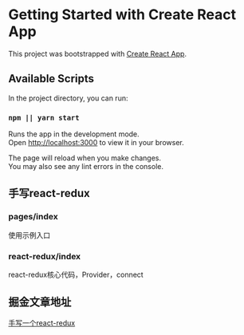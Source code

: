 # Getting Started with Create React App

This project was bootstrapped with [Create React App](https://github.com/facebook/create-react-app).

## Available Scripts

In the project directory, you can run:

### `npm || yarn start`

Runs the app in the development mode.\
Open [http://localhost:3000](http://localhost:3000) to view it in your browser.

The page will reload when you make changes.\
You may also see any lint errors in the console.


## 手写react-redux

### pages/index

使用示例入口

### react-redux/index

react-redux核心代码，Provider，connect

## 掘金文章地址

[手写一个react-redux](https://juejin.cn/post/7064871612403122212)




